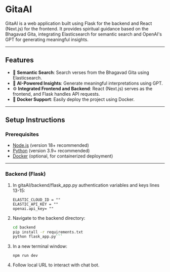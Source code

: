 # GitaAI

GitaAI is a web application built using Flask for the backend and React (Next.js) for the frontend. It provides spiritual guidance based on the Bhagavad Gita, integrating Elasticsearch for semantic search and OpenAI's GPT for generating meaningful insights.

---

## Features

- 🧠 **Semantic Search**: Search verses from the Bhagavad Gita using Elasticsearch.
- 🤖 **AI-Powered Insights**: Generate meaningful interpretations using GPT.
- ⚙️ **Integrated Frontend and Backend**: React (Next.js) serves as the frontend, and Flask handles API requests.
- 🐳 **Docker Support**: Easily deploy the project using Docker.

---
## Setup Instructions

### Prerequisites

- [Node.js](https://nodejs.org/) (version 18+ recommended)
- [Python](https://www.python.org/) (version 3.9+ recommended)
- [Docker](https://www.docker.com/) (optional, for containerized deployment)

---

### Backend (Flask)

1. In gitaAI/backend/flask_app.py authentication variables and keys lines 13-15:
   ``` 
   ELASTIC_CLOUD_ID = ""
   ELASTIC_API_KEY = ""
   openai.api_key= ""
   ```
2. Navigate to the backend directory:
   ```bash
   cd backend
   pip install -r requirements.txt
   python flask_app.py```

3. In a new terminal window:
   ```
   npm run dev
   ```
4. Follow local URL to interact with chat bot.
